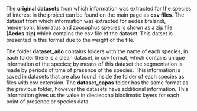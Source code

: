 The **original datasets** from which information was extracted for the species of interest in the project can be found on the main page as **csv files**. 
The dataset from which information was extracted for aedes brelandi, hendersoni, triseriatus and zoosophus species is shown as a zip file **(Aedes.zip)** which contains the csv file of the dataset. This datset is presented in this format due to the weight of the file.

The folder **dataset_año** contains folders with the name of each species, in each folder there is a clean dataset, in csv format, which contains unique information of the species; by means of this dataset the segmentation is made by periods of time of presence of the species. This information is saved in datasets that are also found inside the folder of each species as files with csv extension.
The **dataset_capas** folder has the same format as the previous folder, however the datasets have additional information. This information gives us the value in diecieocho bioclimatic layers for each point of presence or species data. 
